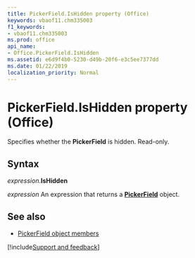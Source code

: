 ```yaml
---
title: PickerField.IsHidden property (Office)
keywords: vbaof11.chm335003
f1_keywords:
- vbaof11.chm335003
ms.prod: office
api_name:
- Office.PickerField.IsHidden
ms.assetid: e6d9f4b0-5230-d49b-20f6-e3c5ee7377dd
ms.date: 01/22/2019
localization_priority: Normal
---
```



# PickerField.IsHidden property (Office)

Specifies whether the **PickerField** is hidden. Read-only.


## Syntax

_expression_.**IsHidden**

_expression_ An expression that returns a **[PickerField](Office.PickerField.md)** object.


## See also

- [PickerField object members](overview/Library-Reference/pickerfield-members-office.md)




[!include[Support and feedback](~/includes/feedback-boilerplate.md)]